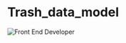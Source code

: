 # Trash_data_model




![Front End Developer](https://kudosgan.github.io/La_vie_Canadianne/image/trash/readme/trashreadme.jpg)
